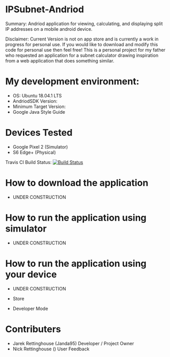 # IPSubnet-Andriod
Summary:
Andriod application for viewing, calculating, and displaying split IP addresses on a mobile android device.

Disclaimer:
Current Version is not on app store and is currently a work in progress for personal use. If you would like to download and modify this code for personal use then feel free! This is a personal project for my father who requested an application for a subnet calculator drawing inspiration from a web application that does something similar.

# My development environment:
- OS: Ubuntu 18.04.1 LTS
- AndriodSDK Version: 
- Minimum Target Version:
- Google Java Style Guide

# Devices Tested
- Google Pixel 2 (Simulator)
- S6 Edge+ (Physical)

Travis CI Build Status:
[![Build Status](https://travis-ci.org/Janda95/IPSubnet-Android.svg?branch=master)](https://travis-ci.org/Janda95/IPSubnet-Android)

# How to download the application
- UNDER CONSTRUCTION

# How to run the application using simulator
- UNDER CONSTRUCTION

# How to run the application using your device
- UNDER CONSTRUCTION

- Store

- Developer Mode

# Contributers
- Jarek Rettinghouse (Janda95) Developer / Project Owner
- Nick Rettinghouse () User Feedback
